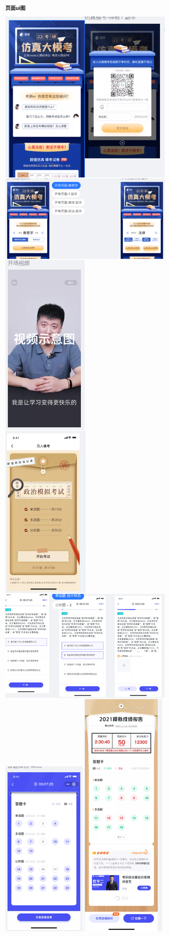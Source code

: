 ### 页面ui图

![](../static/mock-exam/1.png)
![](../static/mock-exam/2.png)
![](../static/mock-exam/3.png)
![](../static/mock-exam/4.png)
![](../static/mock-exam/5.png)
![](../static/mock-exam/6.png)
![](../static/mock-exam/7.png)